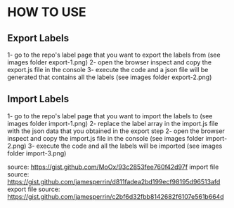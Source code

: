 # HOW TO USE

## Export Labels
1- go to the repo's label page that you want to export the labels from (see images folder export-1.png)
2- open the browser inspect and copy the export.js file in the console 
3- execute the code and a json file will be generated that contains all the labels (see images folder export-2.png)

## Import Labels
1- go to the repo's label page that you want to import the labels to (see images folder import-1.png)
2- replace the label array in the import.js file with the json data that you obtained in the export step
2- open the browser inspect and copy the import.js file in the console (see images folder import-2.png)
3- execute the code and all the labels will be imported (see images folder import-3.png)

source: https://gist.github.com/MoOx/93c2853fee760f42d97f
import file source: https://gist.github.com/jamesperrin/d811fadea2bd199ecf98195d96513afd
export file source: https://gist.github.com/jamesperrin/c2bf6d32fbb8142682f6107e561b664d
